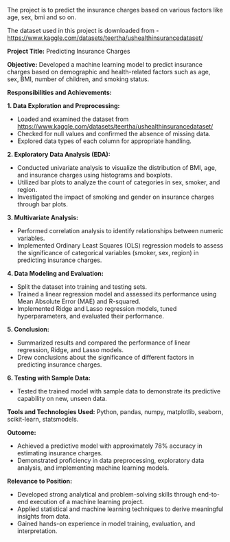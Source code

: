 The project is to predict the insurance charges based on various factors like age, sex, bmi and so on.

The dataset used in this project is downloaded from - https://www.kaggle.com/datasets/teertha/ushealthinsurancedataset/

**Project Title:** Predicting Insurance Charges

**Objective:**
          Developed a machine learning model to predict insurance charges based on demographic and health-related factors such as age, sex, BMI, number of children, and smoking status.
          
**Responsibilities and Achievements:**

**1. Data Exploration and Preprocessing:**

* Loaded and examined the dataset from https://www.kaggle.com/datasets/teertha/ushealthinsurancedataset/
* Checked for null values and confirmed the absence of missing data.
* Explored data types of each column for appropriate handling.

**2. Exploratory Data Analysis (EDA):**

* Conducted univariate analysis to visualize the distribution of BMI, age, and insurance charges using histograms and boxplots.
* Utilized bar plots to analyze the count of categories in sex, smoker, and region.
* Investigated the impact of smoking and gender on insurance charges through bar plots.

**3. Multivariate Analysis:**

* Performed correlation analysis to identify relationships between numeric variables.
* Implemented Ordinary Least Squares (OLS) regression models to assess the significance of categorical variables (smoker, sex, region) in predicting insurance charges.

**4. Data Modeling and Evaluation:**

* Split the dataset into training and testing sets.
* Trained a linear regression model and assessed its performance using Mean Absolute Error (MAE) and R-squared.
* Implemented Ridge and Lasso regression models, tuned hyperparameters, and evaluated their performance.

**5. Conclusion:**

* Summarized results and compared the performance of linear regression, Ridge, and Lasso models.
* Drew conclusions about the significance of different factors in predicting insurance charges.

**6. Testing with Sample Data:**

* Tested the trained model with sample data to demonstrate its predictive capability on new, unseen data.

**Tools and Technologies Used:**
  Python, pandas, numpy, matplotlib, seaborn, scikit-learn, statsmodels.

**Outcome:**

* Achieved a predictive model with approximately 78% accuracy in estimating insurance charges.
* Demonstrated proficiency in data preprocessing, exploratory data analysis, and implementing machine learning models.

**Relevance to Position:**

* Developed strong analytical and problem-solving skills through end-to-end execution of a machine learning project.
* Applied statistical and machine learning techniques to derive meaningful insights from data.
* Gained hands-on experience in model training, evaluation, and interpretation.
